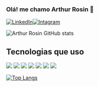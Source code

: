 

### Olá! me chamo Arthur Rosin :vulcan_salute:

[![LinkedIn](https://img.shields.io/badge/LinkedIn-0077B5?style=for-the-badge&logo=linkedin&logoColor=white)](https://www.linkedin.com/in/arthur-rio-verde-melo-rosin-a9929b224/)[![Intagram](https://img.shields.io/badge/Instagram-E4405F?style=for-the-badge&logo=instagram&logoColor=white)](https://www.instagram.com/tuto_rosin/)

![Arthur Rosin GitHub stats](https://github-readme-stats.vercel.app/api?username=ArthurRosin&show_icons=true&theme=tokyonight)

## Tecnologias que uso

<div>
    <img src="https://img.shields.io/badge/Python-14354C?style=for-the-badge&logo=python&logoColor=white" />
    <img src="https://img.shields.io/badge/HTML5-E34F26?style=for-the-badge&logo=html5&logoColor=white" />
    <img src="https://img.shields.io/badge/CSS3-1572B6?style=for-the-badge&logo=css3&logoColor=white" />
    <img src="https://img.shields.io/badge/JavaScript-F7DF1E?style=for-the-badge&logo=javascript&logoColor=black" />
    <img src="https://img.shields.io/badge/Java-ED8B00?style=for-the-badge&logo=java&logoColor=white" />
    <img src="https://img.shields.io/badge/R-276DC3?style=for-the-badge&logo=r&logoColor=white" />
    <img src="https://img.shields.io/badge/C-00599C?style=for-the-badge&logo=c&logoColor=white" />
    
</div>




[![Top Langs](https://github-readme-stats.vercel.app/api/top-langs/?username=ArthurRosin&layout=compact)](https://github.com/ArthurRosin)

